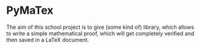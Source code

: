 # PyMaTex
The aim of this school project is to give (some kind of) library, which allows to write a simple mathematical proof, which will get completely verified and then saved in a LaTeX document.
